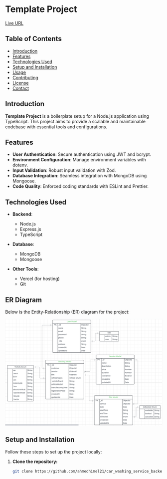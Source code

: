 # Template Project

[Live URL](https://your-new-vercel-live-url.com)

## Table of Contents

- [Introduction](#introduction)
- [Features](#features)
- [Technologies Used](#technologies-used)
- [Setup and Installation](#setup-and-installation)
- [Usage](#usage)
- [Contributing](#contributing)
- [License](#license)
- [Contact](#contact)

## Introduction

**Template Project** is a boilerplate setup for a Node.js application using TypeScript. This project aims to provide a scalable and maintainable codebase with essential tools and configurations.

## Features

- **User Authentication**: Secure authentication using JWT and bcrypt.
- **Environment Configuration**: Manage environment variables with dotenv.
- **Input Validation**: Robust input validation with Zod.
- **Database Integration**: Seamless integration with MongoDB using Mongoose.
- **Code Quality**: Enforced coding standards with ESLint and Prettier.

## Technologies Used

- **Backend**:

  - Node.js
  - Express.js
  - TypeScript

- **Database**:

  - MongoDB
  - Mongoose

- **Other Tools**:
  - Vercel (for hosting)
  - Git

## ER Diagram

Below is the Entity-Relationship (ER) diagram for the project:

![ER Diagram](./ERDiagram.png)

## Setup and Installation

Follow these steps to set up the project locally:

1. **Clone the repository:**
   ```sh
   git clone https://github.com/ahmedhimel21/car_washing_service_backend
   ```
